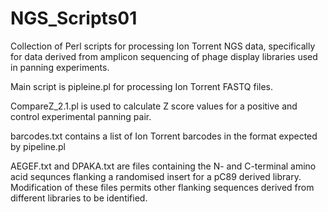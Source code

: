 # NGS_Scripts01
Collection of Perl scripts for processing Ion Torrent NGS data, specifically for data derived from amplicon sequencing of phage display libraries used in  panning experiments.

Main script is pipleine.pl for processing Ion Torrent FASTQ files.

CompareZ_2.1.pl is used to calculate Z score values for a positive and control experimental panning pair.

barcodes.txt contains a list of Ion Torrent barcodes in the format expected by pipeline.pl

AEGEF.txt and DPAKA.txt are files containing the N- and C-terminal amino acid sequnces flanking a randomised insert for a pC89 derived library. Modification of these files permits other flanking sequences derived from different libraries to be identified.


